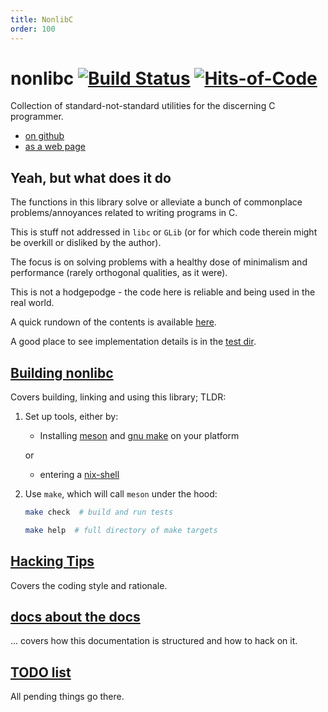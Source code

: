 ```yaml
---
title: NonlibC
order: 100
---
```


# nonlibc [![Build Status](https://travis-ci.org/siriobalmelli/nonlibc.svg?branch=master)](https://travis-ci.org/siriobalmelli/nonlibc) [![Hits-of-Code](https://hitsofcode.com/github/siriobalmelli/nonlibc)](https://hitsofcode.com/view/github/siriobalmelli/nonlibc)

Collection of standard-not-standard utilities for the discerning C programmer.

- [on github](https://github.com/siriobalmelli/nonlibc)
- [as a web page](https://siriobalmelli.github.io/nonlibc/)

## Yeah, but what does it do

The functions in this library solve or alleviate a bunch of commonplace
    problems/annoyances related to writing programs in C.

This is stuff not addressed in `libc` or `GLib`
    (or for which code therein might be overkill or disliked by the author).

The focus is on solving problems with a healthy dose of minimalism
    and performance (rarely orthogonal qualities, as it were).

This is not a hodgepodge - the code here is reliable
    and being used in the real world.

A quick rundown of the contents is available [here](docs/overview).

A good place to see implementation details is in the [test dir](test).

## [Building nonlibc](docs/building.md)

Covers building, linking and using this library; TLDR:

1. Set up tools, either by:

    - Installing [meson](https://mesonbuild.com/) and [gnu make](https://www.gnu.org/software/make/)
        on your platform

    or

    - entering a [nix-shell](https://nixos.wiki/wiki/Development_environment_with_nix-shell)

1. Use `make`, which will call `meson` under the hood:

    ```bash
    make check  # build and run tests

    make help  # full directory of make targets
    ```

## [Hacking Tips](docs/hacking_tips.md)

Covers the coding style and rationale.

## [docs about the docs](docs/documentation.md)

... covers how this documentation is structured and how to hack on it.

## [TODO list](docs/TODO.md)

All pending things go there.
